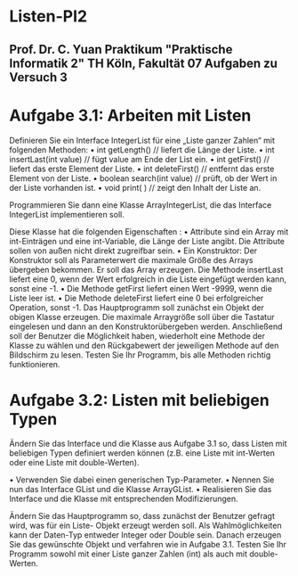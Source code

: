 # Listen-PI2
Prof. Dr. C. Yuan
Praktikum "Praktische Informatik 2" TH Köln, Fakultät 07
Aufgaben zu Versuch 3
------------------------------------------------------------------------------------------------------------------------
# Aufgabe 3.1: Arbeiten mit Listen
Definieren Sie ein Interface IntegerList für eine „Liste ganzer Zahlen“ mit folgenden
Methoden:
• int getLength() // liefert die Länge der Liste.
• int insertLast(int value) // fügt value am Ende der List ein.
• int getFirst() // liefert das erste Element der Liste.
• int deleteFirst() // entfernt das erste Element von der Liste.
• boolean search(int value) // prüft, ob der Wert in der Liste vorhanden ist.
• void print( ) // zeigt den Inhalt der Liste an.

Programmieren Sie dann eine Klasse ArrayIntegerList, die das Interface IntegerList implementieren soll.

Diese Klasse hat die folgenden Eigenschaften :
• Attribute sind ein Array mit int-Einträgen und eine int-Variable, die Länge der Liste angibt. Die Attribute sollen von außen nicht direkt zugreifbar sein.
• Ein Konstruktor: Der Konstruktor soll als Parameterwert die maximale Größe des Arrays übergeben bekommen. Er soll das Array erzeugen. Die Methode insertLast liefert eine 0, wenn der Wert erfolgreich in die Liste eingefügt werden kann, sonst eine -1.
• Die Methode getFirst liefert einen Wert -9999, wenn die Liste leer ist.
• Die Methode deleteFirst liefert eine 0 bei erfolgreicher Operation, sonst -1. Das Hauptprogramm soll zunächst ein Objekt der obigen Klasse erzeugen. Die maximale Arraygröße soll über die Tastatur eingelesen und dann an den Konstruktorübergeben werden. Anschließend soll der Benutzer die Möglichkeit haben, wiederholt eine Methode der Klasse zu wählen und den Rückgabewert der jeweiligen Methode auf den Bildschirm zu lesen. Testen Sie Ihr Programm, bis alle Methoden richtig funktionieren.

# Aufgabe 3.2: Listen mit beliebigen Typen
Ändern Sie das Interface und die Klasse aus Aufgabe 3.1 so, dass Listen mit beliebigen Typen definiert werden können (z.B. eine Liste mit int-Werten oder eine Liste mit double-Werten).

• Verwenden Sie dabei einen generischen Typ-Parameter.
• Nennen Sie nun das Interface GList und die Klasse ArrayGList.
• Realisieren Sie das Interface und die Klasse mit entsprechenden Modifizierungen.

Ändern Sie das Hauptprogramm so, dass zunächst der Benutzer gefragt wird, was für ein Liste- Objekt erzeugt werden soll. Als Wahlmöglichkeiten kann der Daten-Typ entweder Integer oder Double sein. Danach erzeugen Sie das gewünschte Objekt und verfahren wie in Aufgabe 3.1. Testen Sie Ihr Programm sowohl mit einer Liste ganzer Zahlen (int) als auch mit double-Werten.